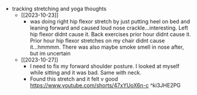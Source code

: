   * tracking stretching and yoga thoughts
    * [[2023-10-23]]
      * was doing right hip flexor stretch by just putting heel on bed and leaning forward and caused loud nose crackle...interesting. Left hip flexor didnt cause it. Back exercises prior hour didnt cause it. Prior hour hip flexor stretches on my chair didnt cause it...hmmmm. There was also maybe smoke smell in nose after, but im uncertain
    * [[2023-10-27]]
      * I need to fix my forward shoulder posture. I looked at myself while sitting and it was bad. Same with neck.
      * Found this stretch and it felt v good https://www.youtube.com/shorts/47xYUoX6n-c ^ki3JHE2PG
